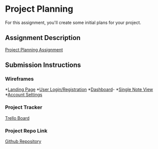 # Project Planning
For this assignment, you'll create some initial plans for your project.

## Assignment Description
[Project Planning Assignment](https://education.launchcode.org/liftoff/modules/assignments/project-planning)

## Submission Instructions

### Wireframes
*[Landing Page](https://files.slack.com/files-pri/T0221R8486Q-F02RVSCFZ5G/secret_note_mvp_wireframe_-_view_1.png)
*[User Login/Registration](https://files.slack.com/files-pri/T0221R8486Q-F02RF8F1R7H/secret_note_mvp_wireframe_-_view_2.png)
*[Dashboard](https://files.slack.com/files-pri/T0221R8486Q-F02SKJKN3U0/secret_note_mvp_wireframe_-_view_3.png)-
*[Single Note View](https://files.slack.com/files-pri/T0221R8486Q-F02RY5NNZ6Y/secret_note_mvp_wireframe_-_view_4.png)
*[Account Settings](https://files.slack.com/files-pri/T0221R8486Q-F02RSUNJS5T/secret_note_mvp_wireframe_-_view_5.png)

### Project Tracker

[Trello Board](https://trello.com/b/3SGroVjV/secret-note)

### Project Repo Link

[Github Repository](https://github.com/LaunchCodeLiftoffProjects/secret-note)
